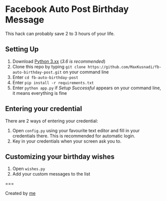 # Facebook Auto Post Birthday Message

This hack can probably save 2 to 3 hours of your life.

## Setting Up

1. Download [Python 3.xx](https://www.python.org/downloads/) (*3.6 is recommended*)
2. Clone this repo by typing `git clone https://github.com/MaxKusnadi/fb-auto-birthday-post.git` on your command line
3. Enter `cd fb-auto-birthday-post`
4. Enter `pip install -r requirements.txt`
5. Enter `python app.py` if *Setup Successful* appears on your command line, it means everything is fine

## Entering your credential

There are 2 ways of entering your credential:

1. Open `config.py` using your favourite text editor and fill in your credentials there. This is recommended for automatic login.
2. Key in your credentials when your screen ask you to.

## Customizing your birthday wishes

1. Open `wishes.py`
2. Add your custom messages to the list

===

Created by [me](https://maxkusnadi.github.io)